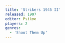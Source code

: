 ```yaml
---
title: 'Strikers 1945 II'
released: 1997
editor: Psikyo
players: 2
genres:
  - 'Shoot Them Up'
---
```

